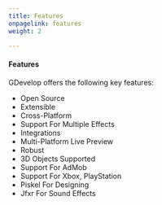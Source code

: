 ```yaml
---
title: Features
onpagelink: features
weight: 2

---
```


#### **Features**

GDevelop offers the following key features:

*   Open Source
*   Extensible
*   Cross-Platform
*   Support For Multiple Effects
*   Integrations
*   Multi-Platform Live Preview
*   Robust
*   3D Objects Supported
*   Support For AdMob
*   Support For Xbox, PlayStation
*   Piskel For Designing
*   Jfxr For Sound Effects

 
